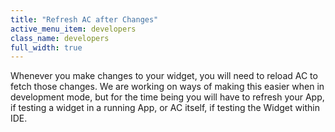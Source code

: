 ```yaml
---
title: "Refresh AC after Changes"
active_menu_item: developers
class_name: developers
full_width: true
---
```



Whenever you make changes to your widget, you will need to reload AC to fetch those changes. We are working on ways of making this easier when in development mode, but for the time being you will have to refresh your App, if testing a widget in a running App, or AC itself, if testing the Widget within IDE.

